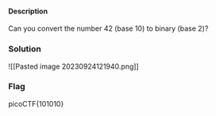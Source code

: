 #### Description

Can you convert the number 42 (base 10) to binary (base 2)?

### Solution
![[Pasted image 20230924121940.png]]


### Flag
picoCTF{101010}

